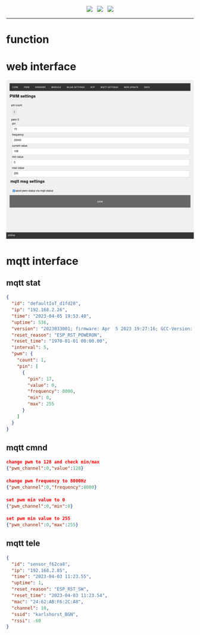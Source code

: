 <p align="center">
<img src="https://img.shields.io/github/last-commit/sharandac/defaultIoT.svg?style=for-the-badge" />
&nbsp;
<img src="https://img.shields.io/github/license/sharandac/defaultIoT.svg?style=for-the-badge" />
&nbsp;
<a href="https://www.buymeacoffee.com/sharandac" target="_blank"><img src="https://img.shields.io/badge/Buy%20me%20a%20coffee-%E2%82%AC5-orange?style=for-the-badge&logo=buy-me-a-coffee" /></a>
</p>
<hr/>

# function

# web interface

![pwm interface](/images/pwm.png)

# mqtt interface

## mqtt stat

```Json
{
  "id": "defaultIoT_d1fd28",
  "ip": "192.168.2.26",
  "time": "2023-04-05 19:53.40",
  "uptime": 536,
  "version": "2023033001; firmware: Apr  5 2023 19:27:16; GCC-Version: 5.2.0",
  "reset_reason": "ESP_RST_POWERON",
  "reset_time": "1970-01-01 00:00.00",
  "interval": 5,
  "pwm": {
    "count": 1,
    "pin": [
      {
        "pin": 17,
        "value": 0,
        "frequency": 8000,
        "min": 0,
        "max": 255
      }
    ]
  }
}
```

## mqtt cmnd

```Json
change pwm to 128 and check min/max
{"pwm_channel":0,"value":128}

change pwm frequency to 8000Hz
{"pwm_channel":0,"frequency":8000}

set pwm min value to 0
{"pwm_channel":0,"min":0}

set pwm min value to 255
{"pwm_channel":0,"max":255}
```

## mqtt tele

```Json
{
  "id": "sensor_f62ca8",
  "ip": "192.168.2.85",
  "time": "2023-04-03 11:23.55",
  "uptime": 1,
  "reset_reason": "ESP_RST_SW",
  "reset_time": "2023-04-03 11:23.54",
  "mac": "24:62:AB:F6:2C:A8",
  "channel": 10,
  "ssid": "karlshorst_BGN",
  "rssi": -60
}
```
